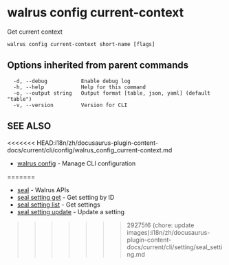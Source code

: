 # walrus config current-context

Get current context

```
walrus config current-context short-name [flags]
```

## Options inherited from parent commands

```
  -d, --debug           Enable debug log
  -h, --help            Help for this command
  -o, --output string   Output format [table, json, yaml] (default "table")
  -v, --version         Version for CLI
```

## SEE ALSO

<<<<<<< HEAD:i18n/zh/docusaurus-plugin-content-docs/current/cli/config/walrus_config_current-context.md
* [walrus config](walrus_config)	 - Manage CLI configuration

=======
- [seal](../seal) - Walrus APIs
- [seal setting get](seal_setting_get) - Get setting by ID
- [seal setting list](seal_setting_list) - Get settings
- [seal setting update](seal_setting_update) - Update a setting
>>>>>>> 29275f6 (chore: update  images):i18n/zh/docusaurus-plugin-content-docs/current/cli/setting/seal_setting.md
